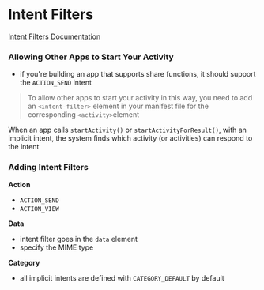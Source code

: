 # Intent Filters

[Intent Filters Documentation](https://developer.android.com/training/basics/intents/filters)

### Allowing Other Apps to Start Your Activity

- if you're building an app that supports share functions, it should support the `ACTION_SEND` intent

> To allow other apps to start your activity in this way, you need to add an `<intent-filter>` element in your manifest file for the corresponding `<activity>`element

When an app calls `startActivity()` or `startActivityForResult()`, with an implicit intent, the system finds which activity (or activities) can respond to the intent

### Adding Intent Filters


**Action**

- `ACTION_SEND`
- `ACTION_VIEW`

**Data**
- intent filter goes in the `data` element
- specify the MIME type

**Category**
- all implicit intents are defined with `CATEGORY_DEFAULT` by default